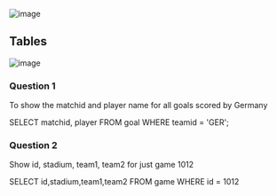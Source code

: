 ![image](https://github.com/stonedmonk-e/sqlzoo_solutions/assets/111871083/7cf5d460-9c94-4468-ba42-859096b5fefd)

## Tables
![image](https://github.com/stonedmonk-e/sqlzoo_solutions/assets/111871083/394de742-914c-4d1c-aee3-2fe1fc2b3dbd)


### Question 1
To show the matchid and player name for all goals scored by Germany

SELECT matchid, player FROM goal 
  WHERE teamid = 'GER';


### Question 2
Show id, stadium, team1, team2 for just game 1012

SELECT id,stadium,team1,team2
  FROM game WHERE id = 1012


